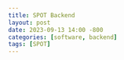 ```yaml
---
title: SPOT Backend
layout: post
date: 2023-09-13 14:00 -800
categories: [software, backend]
tags: [SPOT]
---
```

